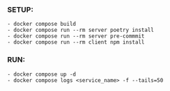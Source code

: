### SETUP:

    - docker compose build
    - docker compose run --rm server poetry install
    - docker compose run --rm server pre-commmit
    - docker compose run --rm client npm install

### RUN:

    - docker compose up -d
    - docker compose logs <service_name> -f --tails=50

